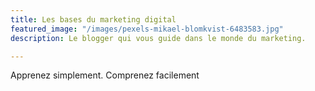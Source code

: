 ```yaml
---
title: Les bases du marketing digital
featured_image: "/images/pexels-mikael-blomkvist-6483583.jpg"
description: Le blogger qui vous guide dans le monde du marketing.

---
```

Apprenez simplement. Comprenez facilement